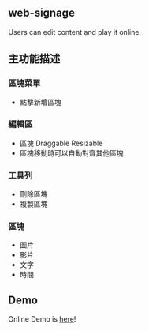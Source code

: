 ## web-signage
Users can edit content and play it online.

## 主功能描述

### 區塊菜單
  * 點擊新增區塊
### 編輯區
  * 區塊 Draggable Resizable
  * 區塊移動時可以自動對齊其他區塊
### 工具列
  * 刪除區塊
  * 複製區塊
### 區塊
  * 圖片
  * 影片
  * 文字
  * 時間

## Demo

Online Demo is [here](https://mujungho.github.io/web-signage/)!
